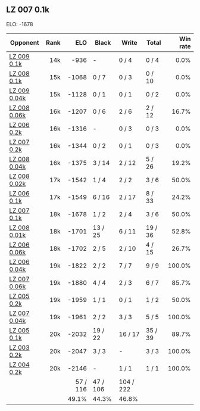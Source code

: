 ## LZ 007 0.1k ##

ELO: -1678

Opponent | Rank | ELO | Black | Write | Total | Win rate
---------|-----:|----:|-------|-------|-------|-------:
[LZ 009 0.1k](LZ%20009%200.1k.md) | 14k | -936 | - | 0 / 4 | 0 / 4 | 0.0%
[LZ 008 0.1k](LZ%20008%200.1k.md) | 15k | -1068 | 0 / 7 | 0 / 3 | 0 / 10 | 0.0%
[LZ 009 0.04k](LZ%20009%200.04k.md) | 15k | -1128 | 0 / 1 | 0 / 1 | 0 / 2 | 0.0%
[LZ 008 0.06k](LZ%20008%200.06k.md) | 16k | -1207 | 0 / 6 | 2 / 6 | 2 / 12 | 16.7%
[LZ 006 0.2k](LZ%20006%200.2k.md) | 16k | -1316 | - | 0 / 3 | 0 / 3 | 0.0%
[LZ 007 0.2k](LZ%20007%200.2k.md) | 16k | -1344 | 0 / 2 | 0 / 1 | 0 / 3 | 0.0%
[LZ 008 0.04k](LZ%20008%200.04k.md) | 16k | -1375 | 3 / 14 | 2 / 12 | 5 / 26 | 19.2%
[LZ 008 0.02k](LZ%20008%200.02k.md) | 17k | -1542 | 1 / 4 | 2 / 2 | 3 / 6 | 50.0%
[LZ 006 0.1k](LZ%20006%200.1k.md) | 17k | -1549 | 6 / 16 | 2 / 17 | 8 / 33 | 24.2%
[LZ 007 0.1k](LZ%20007%200.1k.md) | 18k | -1678 | 1 / 2 | 2 / 4 | 3 / 6 | 50.0%
[LZ 008 0.01k](LZ%20008%200.01k.md) | 18k | -1701 | 13 / 25 | 6 / 11 | 19 / 36 | 52.8%
[LZ 006 0.06k](LZ%20006%200.06k.md) | 18k | -1702 | 2 / 5 | 2 / 10 | 4 / 15 | 26.7%
[LZ 006 0.04k](LZ%20006%200.04k.md) | 19k | -1822 | 2 / 2 | 7 / 7 | 9 / 9 | 100.0%
[LZ 007 0.06k](LZ%20007%200.06k.md) | 19k | -1880 | 4 / 4 | 2 / 3 | 6 / 7 | 85.7%
[LZ 005 0.2k](LZ%20005%200.2k.md) | 19k | -1959 | 1 / 1 | 0 / 1 | 1 / 2 | 50.0%
[LZ 007 0.04k](LZ%20007%200.04k.md) | 19k | -1961 | 2 / 2 | 3 / 3 | 5 / 5 | 100.0%
[LZ 005 0.1k](LZ%20005%200.1k.md) | 20k | -2032 | 19 / 22 | 16 / 17 | 35 / 39 | 89.7%
[LZ 003 0.2k](LZ%20003%200.2k.md) | 20k | -2047 | 3 / 3 | - | 3 / 3 | 100.0%
[LZ 004 0.2k](LZ%20004%200.2k.md) | 20k | -2146 | - | 1 / 1 | 1 / 1 | 100.0%
 | | | 57 / 116 | 47 / 106 | 104 / 222 | 
 | | | 49.1% | 44.3% | 46.8% | 
